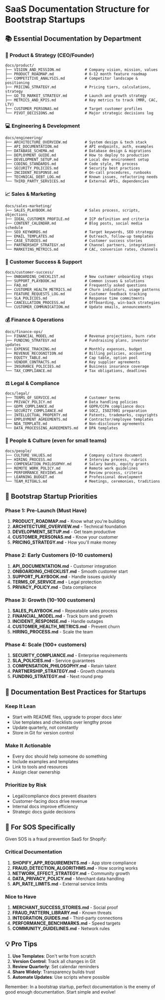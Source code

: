# SaaS Documentation Structure for Bootstrap Startups

## 📚 Essential Documentation by Department

### 🎯 Product & Strategy (CEO/Founder)
```
docs/product/
├── VISION_AND_MISSION.md           # Company vision, mission, values
├── PRODUCT_ROADMAP.md              # 6-12 month feature roadmap
├── COMPETITIVE_ANALYSIS.md         # Competitor landscape & positioning
├── PRICING_STRATEGY.md             # Pricing tiers, calculations, strategy
├── GO_TO_MARKET_STRATEGY.md        # Launch and growth strategy
├── METRICS_AND_KPIS.md             # Key metrics to track (MRR, CAC, LTV)
├── CUSTOMER_PERSONAS.md            # Target customer profiles
└── PIVOT_DECISIONS.md              # Major strategic decisions log
```

### 💻 Engineering & Development
```
docs/engineering/
├── ARCHITECTURE_OVERVIEW.md        # System design & tech stack
├── API_DOCUMENTATION.md            # API endpoints, auth, examples
├── DATABASE_SCHEMA.md              # Database design & migrations
├── DEPLOYMENT_GUIDE.md             # How to deploy to production
├── DEVELOPMENT_SETUP.md            # Local dev environment setup
├── CODING_STANDARDS.md             # Code style, PR process
├── SECURITY_POLICIES.md            # Security best practices
├── INCIDENT_RESPONSE.md            # On-call procedures, runbooks
├── TECHNICAL_DEBT_LOG.md           # Known issues, refactoring needs
└── THIRD_PARTY_SERVICES.md         # External APIs, dependencies
```

### 📈 Sales & Marketing
```
docs/sales-marketing/
├── SALES_PLAYBOOK.md               # Sales process, scripts, objections
├── IDEAL_CUSTOMER_PROFILE.md       # ICP definition and criteria
├── CONTENT_CALENDAR.md             # Blog posts, social media schedule
├── SEO_KEYWORDS.md                 # Target keywords, SEO strategy
├── EMAIL_TEMPLATES.md              # Outreach, follow-up templates
├── CASE_STUDIES.md                 # Customer success stories
├── PARTNERSHIP_STRATEGY.md         # Channel partners, integrations
└── MARKETING_METRICS.md            # CAC, conversion rates, channels
```

### 🤝 Customer Success & Support
```
docs/customer-success/
├── ONBOARDING_CHECKLIST.md         # New customer onboarding steps
├── SUPPORT_PLAYBOOK.md             # Common issues & solutions
├── FAQ.md                          # Frequently asked questions
├── CUSTOMER_HEALTH_METRICS.md      # Churn indicators, usage patterns
├── FEATURE_REQUESTS_LOG.md         # Customer feedback tracking
├── SLA_POLICIES.md                 # Response time commitments
├── CANCELLATION_PROCESS.md         # Offboarding, win-back strategies
└── CUSTOMER_COMMUNICATION.md       # Update emails, announcements
```

### 💰 Finance & Operations
```
docs/finance-ops/
├── FINANCIAL_MODEL.md              # Revenue projections, burn rate
├── FUNDING_STRATEGY.md             # Fundraising plans, investor updates
├── EXPENSE_TRACKING.md             # Monthly expenses, budget
├── REVENUE_RECOGNITION.md          # Billing policies, accounting
├── EQUITY_TABLE.md                 # Cap table, option pool
├── VENDOR_CONTRACTS.md             # Key supplier agreements
├── INSURANCE_POLICIES.md           # Business insurance coverage
└── TAX_COMPLIANCE.md               # Tax obligations, deadlines
```

### ⚖️ Legal & Compliance
```
docs/legal/
├── TERMS_OF_SERVICE.md             # Customer terms
├── PRIVACY_POLICY.md               # Data handling policies
├── GDPR_COMPLIANCE.md              # GDPR/CCPA compliance docs
├── SECURITY_COMPLIANCE.md          # SOC2, ISO27001 preparation
├── INTELLECTUAL_PROPERTY.md        # Patents, trademarks, copyrights
├── EMPLOYMENT_AGREEMENTS.md        # Contractor/employee templates
├── NDA_TEMPLATE.md                 # Non-disclosure agreements
└── DATA_PROCESSING_AGREEMENTS.md   # DPA templates
```

### 👥 People & Culture (even for small teams)
```
docs/people/
├── CULTURE_VALUES.md               # Company culture document
├── HIRING_PROCESS.md               # Interview process, rubrics
├── COMPENSATION_PHILOSOPHY.md      # Salary bands, equity grants
├── REMOTE_WORK_POLICY.md           # Remote work guidelines
├── PERFORMANCE_REVIEWS.md          # Review process, criteria
├── LEARNING_BUDGET.md              # Professional development
└── TEAM_RITUALS.md                 # Meetings, ceremonies, traditions
```

## 🚀 Bootstrap Startup Priorities

### Phase 1: Pre-Launch (Must Have)
1. **PRODUCT_ROADMAP.md** - Know what you're building
2. **ARCHITECTURE_OVERVIEW.md** - Technical foundation
3. **DEVELOPMENT_SETUP.md** - Get team productive
4. **CUSTOMER_PERSONAS.md** - Know your customer
5. **PRICING_STRATEGY.md** - How you'll make money

### Phase 2: Early Customers (0-10 customers)
1. **API_DOCUMENTATION.md** - Customer integration
2. **ONBOARDING_CHECKLIST.md** - Smooth customer start
3. **SUPPORT_PLAYBOOK.md** - Handle issues quickly
4. **TERMS_OF_SERVICE.md** - Legal protection
5. **PRIVACY_POLICY.md** - Data compliance

### Phase 3: Growth (10-100 customers)
1. **SALES_PLAYBOOK.md** - Repeatable sales process
2. **FINANCIAL_MODEL.md** - Track burn and growth
3. **INCIDENT_RESPONSE.md** - Handle outages
4. **CUSTOMER_HEALTH_METRICS.md** - Prevent churn
5. **HIRING_PROCESS.md** - Scale the team

### Phase 4: Scale (100+ customers)
1. **SECURITY_COMPLIANCE.md** - Enterprise requirements
2. **SLA_POLICIES.md** - Service guarantees
3. **COMPENSATION_PHILOSOPHY.md** - Retain talent
4. **PARTNERSHIP_STRATEGY.md** - Growth channels
5. **FUNDING_STRATEGY.md** - Next round prep

## 📝 Documentation Best Practices for Startups

### Keep It Lean
- Start with README files, upgrade to proper docs later
- Use templates and checklists over lengthy prose
- Update quarterly, not constantly
- Store in Git for version control

### Make It Actionable
- Every doc should help someone do something
- Include examples and templates
- Link to tools and resources
- Assign clear ownership

### Prioritize by Risk
- Legal/compliance docs prevent disasters
- Customer-facing docs drive revenue
- Internal docs improve efficiency
- Strategic docs guide decisions

## 🎯 For SOS Specifically

Given SOS is a fraud prevention SaaS for Shopify:

### Critical Documentation
1. **SHOPIFY_APP_REQUIREMENTS.md** - App store compliance
2. **FRAUD_DETECTION_ALGORITHMS.md** - How scoring works
3. **NETWORK_EFFECT_STRATEGY.md** - Community growth
4. **DATA_PRIVACY_POLICY.md** - Merchant data handling
5. **API_RATE_LIMITS.md** - External service limits

### Nice to Have
1. **MERCHANT_SUCCESS_STORIES.md** - Social proof
2. **FRAUD_PATTERN_LIBRARY.md** - Known threats
3. **INTEGRATION_GUIDES.md** - Third-party connections
4. **PERFORMANCE_BENCHMARKS.md** - Speed targets
5. **COMMUNITY_GUIDELINES.md** - Network rules

## 💡 Pro Tips

1. **Use Templates**: Don't write from scratch
2. **Version Control**: Track all changes in Git
3. **Review Quarterly**: Set calendar reminders
4. **Share Widely**: Transparency builds trust
5. **Automate Updates**: Use scripts where possible

Remember: In a bootstrap startup, perfect documentation is the enemy of good enough documentation. Start simple and evolve!
